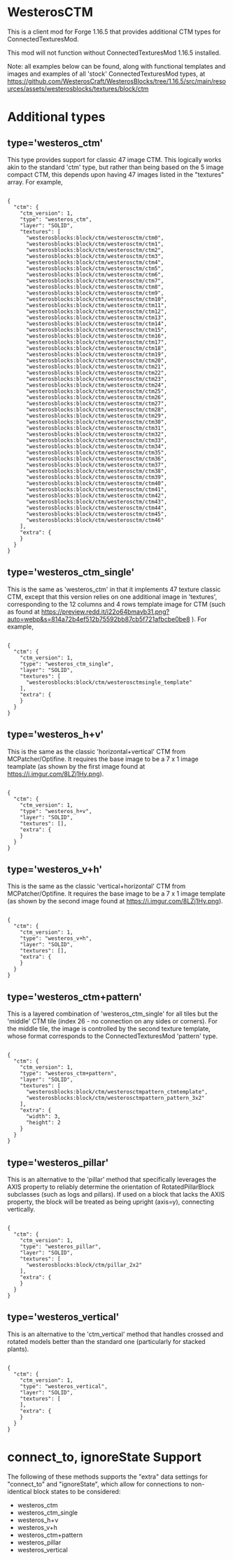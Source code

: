 # WesterosCTM

This is a client mod for Forge 1.16.5 that provides additional CTM types for ConnectedTexturesMod.

This mod will not function without ConnectedTexturesMod 1.16.5 installed.

Note: all examples below can be found, along with functional templates and images and examples of all 'stock' ConnectedTexturesMod types,
at https://github.com/WesterosCraft/WesterosBlocks/tree/1.16.5/src/main/resources/assets/westerosblocks/textures/block/ctm 

# Additional types
## type='westeros_ctm'

This type provides support for classic 47 image CTM.  This logically works akin to the standard 'ctm' type, but rather than being based on
the 5 image compact CTM, this depends upon having 47 images listed in the "textures" array.  For example,

<code>
{
  "ctm": {
    "ctm_version": 1,
    "type": "westeros_ctm",
    "layer": "SOLID",
    "textures": [
      "westerosblocks:block/ctm/westerosctm/ctm0",
      "westerosblocks:block/ctm/westerosctm/ctm1",
      "westerosblocks:block/ctm/westerosctm/ctm2",
      "westerosblocks:block/ctm/westerosctm/ctm3",
      "westerosblocks:block/ctm/westerosctm/ctm4",
      "westerosblocks:block/ctm/westerosctm/ctm5",
      "westerosblocks:block/ctm/westerosctm/ctm6",
      "westerosblocks:block/ctm/westerosctm/ctm7",
      "westerosblocks:block/ctm/westerosctm/ctm8",
      "westerosblocks:block/ctm/westerosctm/ctm9",
      "westerosblocks:block/ctm/westerosctm/ctm10",
      "westerosblocks:block/ctm/westerosctm/ctm11",
      "westerosblocks:block/ctm/westerosctm/ctm12",
      "westerosblocks:block/ctm/westerosctm/ctm13",
      "westerosblocks:block/ctm/westerosctm/ctm14",
      "westerosblocks:block/ctm/westerosctm/ctm15",
      "westerosblocks:block/ctm/westerosctm/ctm16",
      "westerosblocks:block/ctm/westerosctm/ctm17",
      "westerosblocks:block/ctm/westerosctm/ctm18",
      "westerosblocks:block/ctm/westerosctm/ctm19",
      "westerosblocks:block/ctm/westerosctm/ctm20",
      "westerosblocks:block/ctm/westerosctm/ctm21",
      "westerosblocks:block/ctm/westerosctm/ctm22",
      "westerosblocks:block/ctm/westerosctm/ctm23",
      "westerosblocks:block/ctm/westerosctm/ctm24",
      "westerosblocks:block/ctm/westerosctm/ctm25",
      "westerosblocks:block/ctm/westerosctm/ctm26",
      "westerosblocks:block/ctm/westerosctm/ctm27",
      "westerosblocks:block/ctm/westerosctm/ctm28",
      "westerosblocks:block/ctm/westerosctm/ctm29",
      "westerosblocks:block/ctm/westerosctm/ctm30",
      "westerosblocks:block/ctm/westerosctm/ctm31",
      "westerosblocks:block/ctm/westerosctm/ctm32",
      "westerosblocks:block/ctm/westerosctm/ctm33",
      "westerosblocks:block/ctm/westerosctm/ctm34",
      "westerosblocks:block/ctm/westerosctm/ctm35",
      "westerosblocks:block/ctm/westerosctm/ctm36",
      "westerosblocks:block/ctm/westerosctm/ctm37",
      "westerosblocks:block/ctm/westerosctm/ctm38",
      "westerosblocks:block/ctm/westerosctm/ctm39",
      "westerosblocks:block/ctm/westerosctm/ctm40",
      "westerosblocks:block/ctm/westerosctm/ctm41",
      "westerosblocks:block/ctm/westerosctm/ctm42",
      "westerosblocks:block/ctm/westerosctm/ctm43",
      "westerosblocks:block/ctm/westerosctm/ctm44",
      "westerosblocks:block/ctm/westerosctm/ctm45",
      "westerosblocks:block/ctm/westerosctm/ctm46"
    ],
    "extra": {
    }
  }
}
</code>

## type='westeros_ctm_single'

This is the same as 'westeros_ctm' in that it implements 47 texture classic CTM, except that this version relies on one additional image in 'textures', corresponding to the 12 columns and 4 rows template image for CTM (such as found at https://preview.redd.it/i22o64bmavb31.png?auto=webp&s=814a72b4ef512b75592bb87cb5f721afbcbe0be8 ).  For example, 

<code>
{
  "ctm": {
    "ctm_version": 1,
    "type": "westeros_ctm_single",
    "layer": "SOLID",
    "textures": [
      "westerosblocks:block/ctm/westerosctmsingle_template"
    ],
    "extra": {
    }
  }
}
</code>

## type='westeros_h+v'

This is the same as the classic 'horizontal+vertical' CTM from MCPatcher/Optifine.  It requires the base image to be a 7 x 1
image teamplate (as shown by the first image found at https://i.imgur.com/8LZj1Hy.png).

<code>
{
  "ctm": {
    "ctm_version": 1,
    "type": "westeros_h+v",
    "layer": "SOLID",
    "textures": [],
    "extra": {
    }
  }
}
</code>

## type='westeros_v+h'

This is the same as the classic 'vertical+horizontal' CTM from MCPatcher/Optifine.  It requires the base image to be a 7 x 1 
image template (as shown by the second image found at https://i.imgur.com/8LZj1Hy.png).

<code>
{
  "ctm": {
    "ctm_version": 1,
    "type": "westeros_v+h",
    "layer": "SOLID",
    "textures": [],
    "extra": {
    }
  }
}
</code>

## type='westeros_ctm+pattern'

This is a layered combination of 'westeros_ctm_single' for all tiles but the 'middle' CTM tile (index 26 - no connection on any sides or corners).
For the middle tile, the image is controlled by the second texture template, whose format corresponds to the ConnectedTexturesMod 'pattern'
type.

<code>
{
  "ctm": {
    "ctm_version": 1,
    "type": "westeros_ctm+pattern",
    "layer": "SOLID",
    "textures": [
      "westerosblocks:block/ctm/westerosctmpattern_ctmtemplate",
      "westerosblocks:block/ctm/westerosctmpattern_pattern_3x2"
    ],
    "extra": {
      "width": 3,
      "height": 2    
    }
  }
}
</code>

## type='westeros_pillar'

This is an alternative to the 'pillar' method that specifically leverages the AXIS property
to reliably determine the orientation of RotatedPillarBlock subclasses (such as logs and pillars).  If used
on a block that lacks the AXIS property, the block will be treated as being upright (axis=y), connecting vertically.

<code>
{
  "ctm": {
    "ctm_version": 1,
    "type": "westeros_pillar",
    "layer": "SOLID",
    "textures": [
      "westerosblocks:block/ctm/pillar_2x2"
    ],
    "extra": {
    }
  }
}
</code>

## type='westeros_vertical'

This is an alternative to the 'ctm_vertical' method that handles crossed and rotated models better than
the standard one (particularly for stacked plants).

<code>
{
  "ctm": {
    "ctm_version": 1,
    "type": "westeros_vertical",
    "layer": "SOLID",
    "textures": [
    ],
    "extra": {
    }
  }
}
</code>

# connect_to, ignoreState Support
The following of these methods supports the "extra" data settings for "connect_to" and "ignoreState", which
allow for connections to non-identical block states to be considered:

- westeros_ctm
- westeros_ctm_single
- westeros_h+v
- westeros_v+h
- westeros_ctm+pattern
- westeros_pillar
- westeros_vertical

